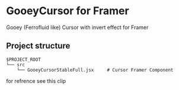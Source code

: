 # GooeyCursor for Framer

Gooey (Ferrofluid like) Cursor with invert effect for Framer

## Project structure

```
$PROJECT_ROOT
└── src
    └── GooeyCursorStableFull.jsx     # Cursor Framer Component
```

for refrence see this clip
